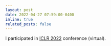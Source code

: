 ```yaml
---
layout: post
date: 2022-04-27 07:59:00-0400
inline: true
related_posts: false
---
```


I participated in [ICLR 2022](https://iclr.cc/Conferences/2022) conference (virtual).